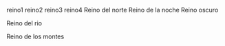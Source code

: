 reino1
reino2
reino3
reino4
Reino del norte
Reino de la noche
Reino oscuro





Reino del rio



Reino de los montes

